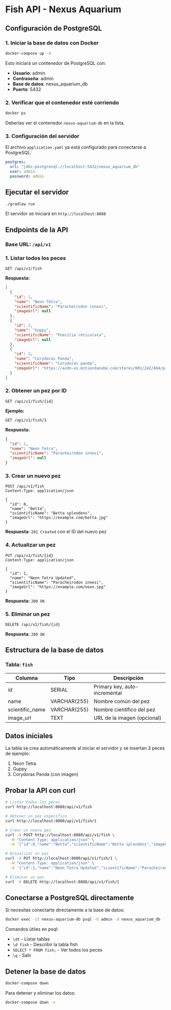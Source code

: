 # Fish API - Nexus Aquarium

## Configuración de PostgreSQL

### 1. Iniciar la base de datos con Docker

```bash
docker-compose up -d
```

Esto iniciará un contenedor de PostgreSQL con:
- **Usuario**: admin
- **Contraseña**: admin
- **Base de datos**: nexus_aquarium_db
- **Puerto**: 5432

### 2. Verificar que el contenedor esté corriendo

```bash
docker ps
```

Deberías ver el contenedor `nexus-aquarium-db` en la lista.

### 3. Configuración del servidor

El archivo `application.yaml` ya está configurado para conectarse a PostgreSQL:

```yaml
postgres:
  url: "jdbc:postgresql://localhost:5432/nexus_aquarium_db"
  user: admin
  password: admin
```

## Ejecutar el servidor

```bash
./gradlew run
```

El servidor se iniciará en `http://localhost:8080`

## Endpoints de la API

### Base URL: `/api/v1`

### 1. Listar todos los peces
```http
GET /api/v1/fish
```

**Respuesta:**
```json
[
  {
    "id": 1,
    "name": "Neon Tetra",
    "scientificName": "Paracheirodon innesi",
    "imageUrl": null
  },
  {
    "id": 2,
    "name": "Guppy",
    "scientificName": "Poecilia reticulata",
    "imageUrl": null
  },
  {
    "id": 3,
    "name": "Corydoras Panda",
    "scientificName": "Corydoras panda",
    "imageUrl": "https://acdn-us.mitiendanube.com/stores/001/242/404/products/cory-panda1-f01ef7197d8564ae5415930549242542-1024-1024.jpg"
  }
]
```

### 2. Obtener un pez por ID
```http
GET /api/v1/fish/{id}
```

**Ejemplo:**
```http
GET /api/v1/fish/1
```

**Respuesta:**
```json
{
  "id": 1,
  "name": "Neon Tetra",
  "scientificName": "Paracheirodon innesi",
  "imageUrl": null
}
```

### 3. Crear un nuevo pez
```http
POST /api/v1/fish
Content-Type: application/json

{
  "id": 0,
  "name": "Betta",
  "scientificName": "Betta splendens",
  "imageUrl": "https://example.com/betta.jpg"
}
```

**Respuesta:** `201 Created` con el ID del nuevo pez

### 4. Actualizar un pez
```http
PUT /api/v1/fish/{id}
Content-Type: application/json

{
  "id": 1,
  "name": "Neon Tetra Updated",
  "scientificName": "Paracheirodon innesi",
  "imageUrl": "https://example.com/neon.jpg"
}
```

**Respuesta:** `200 OK`

### 5. Eliminar un pez
```http
DELETE /api/v1/fish/{id}
```

**Respuesta:** `200 OK`

## Estructura de la base de datos

### Tabla: `fish`

| Columna | Tipo | Descripción |
|---------|------|-------------|
| id | SERIAL | Primary key, auto-incremental |
| name | VARCHAR(255) | Nombre común del pez |
| scientific_name | VARCHAR(255) | Nombre científico del pez |
| image_url | TEXT | URL de la imagen (opcional) |

## Datos iniciales

La tabla se crea automáticamente al iniciar el servidor y se insertan 3 peces de ejemplo:
1. Neon Tetra
2. Guppy
3. Corydoras Panda (con imagen)

## Probar la API con curl

```bash
# Listar todos los peces
curl http://localhost:8080/api/v1/fish

# Obtener un pez específico
curl http://localhost:8080/api/v1/fish/1

# Crear un nuevo pez
curl -X POST http://localhost:8080/api/v1/fish \
  -H "Content-Type: application/json" \
  -d '{"id":0,"name":"Betta","scientificName":"Betta splendens","imageUrl":"https://example.com/betta.jpg"}'

# Actualizar un pez
curl -X PUT http://localhost:8080/api/v1/fish/1 \
  -H "Content-Type: application/json" \
  -d '{"id":1,"name":"Neon Tetra Updated","scientificName":"Paracheirodon innesi","imageUrl":"https://example.com/neon.jpg"}'

# Eliminar un pez
curl -X DELETE http://localhost:8080/api/v1/fish/1
```

## Conectarse a PostgreSQL directamente

Si necesitas conectarte directamente a la base de datos:

```bash
docker exec -it nexus-aquarium-db psql -U admin -d nexus_aquarium_db
```

Comandos útiles en psql:
- `\dt` - Listar tablas
- `\d fish` - Describir la tabla fish
- `SELECT * FROM fish;` - Ver todos los peces
- `\q` - Salir

## Detener la base de datos

```bash
docker-compose down
```

Para detener y eliminar los datos:
```bash
docker-compose down -v
```


